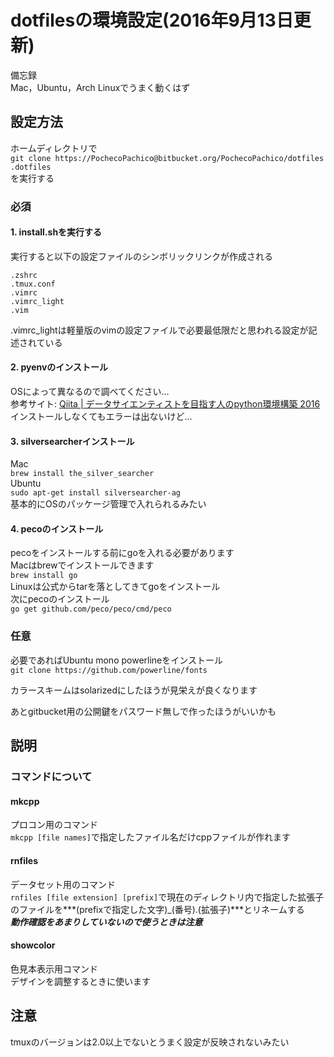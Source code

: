# dotfilesの環境設定(2016年9月13日更新)

備忘録  
Mac，Ubuntu，Arch Linuxでうまく動くはず

## 設定方法  
ホームディレクトリで  
`git clone https://PochecoPachico@bitbucket.org/PochecoPachico/dotfiles .dotfiles`  
を実行する
### 必須
#### 1. install.shを実行する  
実行すると以下の設定ファイルのシンボリックリンクが作成される

```
.zshrc  
.tmux.conf  
.vimrc  
.vimrc_light  
.vim  
```  
.vimrc_lightは軽量版のvimの設定ファイルで必要最低限だと思われる設定が記述されている  

#### 2. pyenvのインストール
OSによって異なるので調べてください…  
参考サイト: [Qiita | データサイエンティストを目指す人のpython環境構築 2016](http://qiita.com/y__sama/items/5b62d31cb7e6ed50f02c)  
インストールしなくてもエラーは出ないけど…

#### 3. silversearcherインストール
Mac  
`brew install the_silver_searcher`  
Ubuntu  
`sudo apt-get install silversearcher-ag`  
基本的にOSのパッケージ管理で入れられるみたい  

#### 4. pecoのインストール
pecoをインストールする前にgoを入れる必要があります  
Macはbrewでインストールできます  
`brew install go`  
Linuxは公式からtarを落としてきてgoをインストール  
次にpecoのインストール  
`go get github.com/peco/peco/cmd/peco`  

### 任意
必要であればUbuntu mono powerlineをインストール  
`git clone https://github.com/powerline/fonts`

カラースキームはsolarizedにしたほうが見栄えが良くなります

あとgitbucket用の公開鍵をパスワード無しで作ったほうがいいかも

## 説明

### コマンドについて

#### mkcpp
プロコン用のコマンド  
`mkcpp [file names]`で指定したファイル名だけcppファイルが作れます  

#### rnfiles
データセット用のコマンド  
`rnfiles [file extension] [prefix]`で現在のディレクトリ内で指定した拡張子のファイルを***(prefixで指定した文字)_(番号).(拡張子)***とリネームする  
***動作確認をあまりしていないので使うときは注意***

#### showcolor
色見本表示用コマンド  
デザインを調整するときに使います  

## 注意
tmuxのバージョンは2.0以上でないとうまく設定が反映されないみたい
